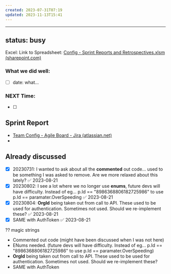 ```yaml
---
created: 2023-07-31T07:19
updated: 2023-11-13T15:41
---
```


---
status: busy
---

Excel: Link to Spreadsheet: [Config - Sprint Reports and Retrospectives.xlsm (sharepoint.com)](https://mixtelematics.sharepoint.com/:x:/r/sites/ConfigDevelopment/_layouts/15/doc2.aspx?sourcedoc=%7BD83BF913-9C21-4BA9-BFB5-20202BE1C1B1%7D&file=DI%20Config%20-%20Sprint%20Reports%20and%20Retrospectives.xlsm&action=default&mobileredirect=true&isSPOFile=1&clickparams=eyJBcHBOYW1lIjoiVGVhbXMtRGVza3RvcCIsIkFwcFZlcnNpb24iOiIyNy8yMjA3MzEwMTAwNSIsIkhhc0ZlZGVyYXRlZFVzZXIiOmZhbHNlfQ%3D%3D&cid=24bc64bb-f4ad-445c-98f4-1a703e0901e8)

### What we did well:

- [ ] date: what...

### NEXT Time:

- [ ] 

## Sprint Report

- [Team Config - Agile Board - Jira (atlassian.net)](https://csojiramixtelematics.atlassian.net/jira/software/c/projects/CONFIG/boards/100/reports/sprint-retrospective?sprint=3314)
- 
## Already discussed

- [x] 20230731: I wanted to ask about all the **commented** out code... used to be something I was asked to remove. Are we more relaxed about this lately? ✅ 2023-08-21
- [x] 20230802: I see a lot where we no longer use **enums**, future devs will have difficulty. Instead of eg... p.Id == "8986368806182725986" to use p.Id == paramater.OverSpeeding ✅ 2023-08-21
- [x] 20230804: **OrgId** being taken out from call to API. These used to be used for authentication. Sometimes not used. Should we re-implement these? ✅ 2023-08-21
- [x] SAME with AuthToken ✅ 2023-08-21

?? magic strings

- Commented out code (might have been discussed when I was not here)
- ENums needed. (future devs will have difficulty. Instead of eg... p.Id == "8986368806182725986" to use p.Id == paramater.OverSpeeding)
- **OrgId** being taken out from call to API. These used to be used for authentication. Sometimes not used. Should we re-implement these?
- SAME with AuthToken